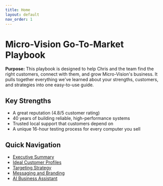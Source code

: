 ```yaml
---
title: Home
layout: default
nav_order: 1
---
```


# Micro-Vision Go-To-Market Playbook

**Purpose:** This playbook is designed to help Chris and the team find the right customers, connect with them, and grow Micro-Vision's business. It pulls together everything we've learned about your strengths, customers, and strategies into one easy-to-use guide.

## Key Strengths

- A great reputation (4.8/5 customer rating)
- 40 years of building reliable, high-performance systems
- Trusted local support that customers depend on
- A unique 16-hour testing process for every computer you sell

## Quick Navigation

- [Executive Summary](executive-summary)
- [Ideal Customer Profiles](icps)
- [Targeting Strategy](targeting-strategy)
- [Messaging and Branding](messaging)
- [AI Business Assistant](ai-assistant)